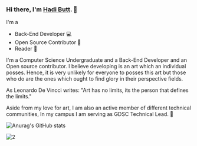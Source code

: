 ### Hi there, I'm [Hadi Butt](https://hadibuttt.github.io/).  👋

I'm a 

- Back-End Developer :computer:
- Open Source Contributor :raised_hands:
- Reader :book:

I'm a Computer Science Undergraduate and a Back-End Developer and an Open source contributor. I believe developing is an art which an individual posses. Hence, it is very unlikely for everyone to posses this art but those who do are the ones which ought to find glory in their perspective fields.

As Leonardo De Vincci writes:
"Art has no limits, its the person that defines the limits." 

Aside from my love for art, I am also an active member of different technical communities, In my campus I am serving as GDSC Technical Lead. :tada:
 
![Anurag's GitHub stats](https://github-readme-stats.vercel.app/api?username=HadiButtt&theme=vue)

![2](https://user-images.githubusercontent.com/58470182/110176812-ba55b180-7e25-11eb-8f8b-6f4aaa4a9b1f.jpeg)            
